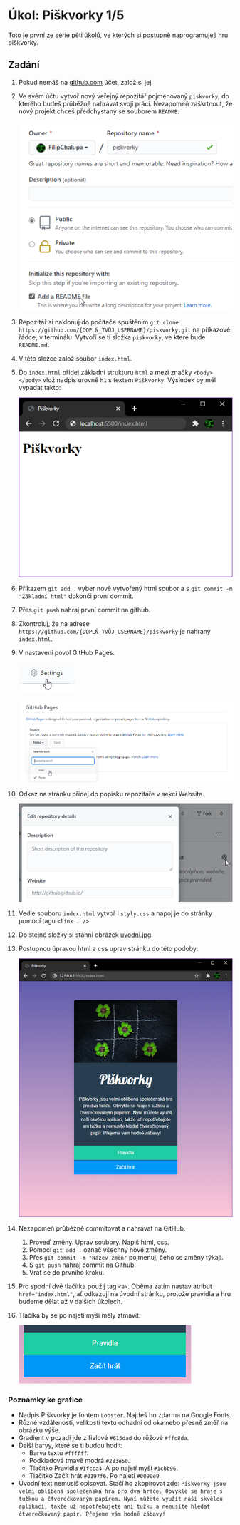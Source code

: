 # Úkol: Piškvorky 1/5

Toto je první ze série pěti úkolů, ve kterých si postupně naprogramuješ hru piškvorky.

## Zadání

1. Pokud nemáš na [github.com](https://github.com/) účet, založ si jej.

1. Ve svém účtu vytvoř nový veřejný repozitář pojmenovaný `piskvorky`, do kterého budeš průběžně nahrávat svoji práci. Nezapomeň zaškrtnout, že nový projekt chceš předchystaný se souborem `README`.

   ![s readme](zadani/s-readme.png)

1. Repozitář si naklonuj do počítače spuštěním `git clone https://github.com/{DOPLŇ_TVŮJ_USERNAME}/piskvorky.git` na příkazové řádce, v terminálu. Vytvoří se ti složka `piskvorky`, ve které bude `README.md`.

1. V této složce založ soubor `index.html`.

1. Do `index.html` přidej základní strukturu `html` a mezi značky `<body></body>` vlož nadpis úrovně `h1` s textem `Piškvorky`. Výsledek by měl vypadat takto:

   ![základ](zadani/zaklad.png)

1. Příkazem `git add .` vyber nově vytvořený html soubor a s `git commit -m "Základní html"` dokonči první commit.

1. Přes `git push` nahraj první commit na github.

1. Zkontroluj, že na adrese `https://github.com/{DOPLŇ_TVŮJ_USERNAME}/piskvorky` je nahraný `index.html`.

1. V nastavení povol GitHub Pages.

   ![nastavení](zadani/nastaveni.png)

   ![GitHub Pages](zadani/github-pages.png)

1. Odkaz na stránku přidej do popisku repozitáře v sekci Website.

   ![website](zadani/website.png)

1. Vedle souboru `index.html` vytvoř i `styly.css` a napoj je do stránky pomocí tagu `<link … />`.

1. Do stejné složky si stáhni obrázek [uvodni.jpg](https://github.com/Czechitas-podklady-WEB/Ukol-Piskvorky-1/raw/main/podklady/uvodni.jpg).

1. Postupnou úpravou html a css uprav stránku do této podoby:

   ![vizuál](zadani/vizual.png)

1. Nezapomeň průběžně commitovat a nahrávat na GitHub.

   1. Proveď změny. Uprav soubory. Napiš html, css.
   1. Pomocí `git add .` označ všechny nové změny.
   1. Přes `git commit -m "Název změn"` pojmenuj, čeho se změny týkají.
   1. S `git push` nahraj commit na Github.
   1. Vrať se do prvního kroku.

1. Pro spodní dvě tlačítka použij tag `<a>`. Oběma zatím nastav atribut `href="index.html"`, ať odkazují na úvodní stránku, protože pravidla a hru budeme dělat až v dalších úkolech.

1. Tlačíka by se po najetí myši měly ztmavit.

   ![interakce](zadani/interakce.gif)

### Poznámky ke grafice

- Nadpis Piškvorky je fontem `Lobster`. Najdeš ho zdarma na Google Fonts.
- Různé vzdálenosti, velikosti textu odhadni od oka nebo přesně změř na obrázku výše.
- Gradient v pozadí jde z fialové `#615dad` do růžové `#ffc8da`.
- Další barvy, které se ti budou hodit:
  - Barva textu `#ffffff`.
  - Podkladová tmavě modrá `#283e50`.
  - Tlačítko Pravidla `#1fcca4`. A po najetí myši `#1cbb96`.
  - Tlačítko Začít hrát `#0197f6`. Po najetí `#0090e9`.
- Úvodní text nemusíš opisovat. Stačí ho zkopírovat zde: `Piškvorky jsou velmi oblíbená společenská hra pro dva hráče. Obvykle se hraje s tužkou a čtverečkovaným papírem. Nyní můžete využít naši skvělou aplikaci, takže už nepotřebujete ani tužku a nemusíte hledat čtverečkovaný papír. Přejeme vám hodně zábavy!`
